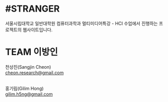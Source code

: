 #STRANGER
====================

서울시립대학교 일반대학원 컴퓨터과학과 멀티미디어특강 - HCI 수업에서 진행하는 프로젝트의 웹사이트입니다.

# TEAM 이방인

천상진(Sangjin Cheon)<br>
cheon.research@gmail.com<br><br>

홍기림(Gilim Hong)<br>
gilim.h5ng@gmail.com
